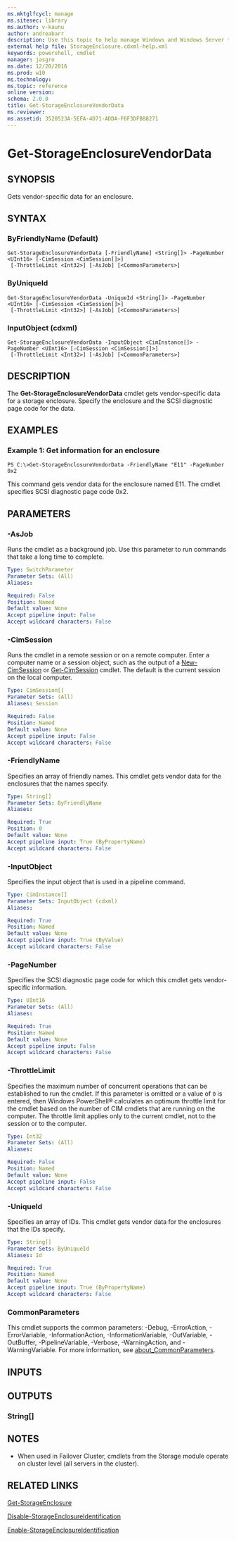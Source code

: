 ```yaml
---
ms.mktglfcycl: manage
ms.sitesec: library
ms.author: v-kaunu
author: andreabarr
description: Use this topic to help manage Windows and Windows Server technologies with Windows PowerShell.
external help file: StorageEnclosure.cdxml-help.xml
keywords: powershell, cmdlet
manager: jasgro
ms.date: 12/20/2016
ms.prod: w10
ms.technology: 
ms.topic: reference
online version:
schema: 2.0.0
title: Get-StorageEnclosureVendorData
ms.reviewer:
ms.assetid: 3520523A-5EFA-4D71-ADDA-F6F3DFB88271
---
```


# Get-StorageEnclosureVendorData

## SYNOPSIS
Gets vendor-specific data for an enclosure.

## SYNTAX

### ByFriendlyName (Default)
```
Get-StorageEnclosureVendorData [-FriendlyName] <String[]> -PageNumber <UInt16> [-CimSession <CimSession[]>]
 [-ThrottleLimit <Int32>] [-AsJob] [<CommonParameters>]
```

### ByUniqueId
```
Get-StorageEnclosureVendorData -UniqueId <String[]> -PageNumber <UInt16> [-CimSession <CimSession[]>]
 [-ThrottleLimit <Int32>] [-AsJob] [<CommonParameters>]
```

### InputObject (cdxml)
```
Get-StorageEnclosureVendorData -InputObject <CimInstance[]> -PageNumber <UInt16> [-CimSession <CimSession[]>]
 [-ThrottleLimit <Int32>] [-AsJob] [<CommonParameters>]
```

## DESCRIPTION
The **Get-StorageEnclosureVendorData** cmdlet gets vendor-specific data for a storage enclosure.
Specify the enclosure and the SCSI diagnostic page code for the data.

## EXAMPLES

### Example 1: Get information for an enclosure
```
PS C:\>Get-StorageEnclosureVendorData -FriendlyName "E11" -PageNumber 0x2
```

This command gets vendor data for the enclosure named E11.
The cmdlet specifies SCSI diagnostic page code 0x2.

## PARAMETERS

### -AsJob
Runs the cmdlet as a background job. Use this parameter to run commands that take a long time to complete.

```yaml
Type: SwitchParameter
Parameter Sets: (All)
Aliases:

Required: False
Position: Named
Default value: None
Accept pipeline input: False
Accept wildcard characters: False
```

### -CimSession
Runs the cmdlet in a remote session or on a remote computer.
Enter a computer name or a session object, such as the output of a [New-CimSession](http://go.microsoft.com/fwlink/p/?LinkId=227967) or [Get-CimSession](http://go.microsoft.com/fwlink/p/?LinkId=227966) cmdlet.
The default is the current session on the local computer.

```yaml
Type: CimSession[]
Parameter Sets: (All)
Aliases: Session

Required: False
Position: Named
Default value: None
Accept pipeline input: False
Accept wildcard characters: False
```

### -FriendlyName
Specifies an array of friendly names.
This cmdlet gets vendor data for the enclosures that the names specify.

```yaml
Type: String[]
Parameter Sets: ByFriendlyName
Aliases:

Required: True
Position: 0
Default value: None
Accept pipeline input: True (ByPropertyName)
Accept wildcard characters: False
```

### -InputObject
Specifies the input object that is used in a pipeline command.

```yaml
Type: CimInstance[]
Parameter Sets: InputObject (cdxml)
Aliases:

Required: True
Position: Named
Default value: None
Accept pipeline input: True (ByValue)
Accept wildcard characters: False
```

### -PageNumber
Specifies the SCSI diagnostic page code for which this cmdlet gets vendor-specific information.

```yaml
Type: UInt16
Parameter Sets: (All)
Aliases:

Required: True
Position: Named
Default value: None
Accept pipeline input: False
Accept wildcard characters: False
```

### -ThrottleLimit
Specifies the maximum number of concurrent operations that can be established to run the cmdlet.
If this parameter is omitted or a value of `0` is entered, then Windows PowerShell® calculates an optimum throttle limit for the cmdlet based on the number of CIM cmdlets that are running on the computer.
The throttle limit applies only to the current cmdlet, not to the session or to the computer.

```yaml
Type: Int32
Parameter Sets: (All)
Aliases:

Required: False
Position: Named
Default value: None
Accept pipeline input: False
Accept wildcard characters: False
```

### -UniqueId
Specifies an array of IDs.
This cmdlet gets vendor data for the enclosures that the IDs specify.

```yaml
Type: String[]
Parameter Sets: ByUniqueId
Aliases: Id

Required: True
Position: Named
Default value: None
Accept pipeline input: True (ByPropertyName)
Accept wildcard characters: False
```

### CommonParameters
This cmdlet supports the common parameters: -Debug, -ErrorAction, -ErrorVariable, -InformationAction, -InformationVariable, -OutVariable, -OutBuffer, -PipelineVariable, -Verbose, -WarningAction, and -WarningVariable. For more information, see [about_CommonParameters](http://go.microsoft.com/fwlink/?LinkID=113216).

## INPUTS

## OUTPUTS

### String[]

## NOTES

* When used in Failover Cluster, cmdlets from the Storage module operate on cluster level (all servers in the cluster).

## RELATED LINKS

[Get-StorageEnclosure](./Get-StorageEnclosure.md)

[Disable-StorageEnclosureIdentification](./Disable-StorageEnclosureIdentification.md)

[Enable-StorageEnclosureIdentification](./Enable-StorageEnclosureIdentification.md)




